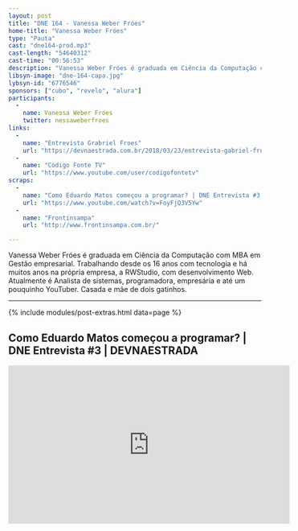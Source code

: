 ```yaml
---
layout: post
title: "DNE 164 - Vanessa Weber Fróes"
home-title: "Vanessa Weber Fróes"
type: "Pauta"
cast: "dne164-prod.mp3"
cast-length: "54640312"
cast-time: "00:56:53"
description: "Vanessa Weber Fróes é graduada em Ciência da Computação com MBA em Gestão empresarial. Trabalhando desde os 16 anos com tecnologia e há muitos anos na própria empresa, a RWStudio, com desenvolvimento Web. Atualmente é Analista de sistemas, programadora, empresária e até um pouquinho YouTuber. Casada e mãe de dois gatinhos."
libsyn-image: "dne-164-capa.jpg"
lybsyn-id: "6776546"
sponsors: ["cubo", "revelo", "alura"]
participants:
  -
    name: Vanessa Weber Fróes
    twitter: nessaweberfroes
links:
  -
    name: "Entrevista Grabriel Froes"
    url: "https://devnaestrada.com.br/2018/03/23/entrevista-gabriel-froes.html"
  -
    name: "Código Fonte TV"
    url: "https://www.youtube.com/user/codigofontetv"
scraps:
  -
    name: "Como Eduardo Matos começou a programar? | DNE Entrevista #3 | DEVNAESTRADA"
    url: "https://www.youtube.com/watch?v=FoyFjQ3V5Yw"
  -
    name: "Frontinsampa"
    url: "http://www.frontinsampa.com.br/"

---
```


Vanessa Weber Fróes é graduada em Ciência da Computação com MBA em Gestão empresarial. Trabalhando desde os 16 anos com tecnologia e há muitos anos na própria empresa, a RWStudio, com desenvolvimento Web. Atualmente é Analista de sistemas, programadora, empresária e até um pouquinho YouTuber. Casada e mãe de dois gatinhos.

---

{% include modules/post-extras.html data=page %}

<section class="post-youtube">
  <h2 class="post-youtube-title">
    Como Eduardo Matos começou a programar? | DNE Entrevista #3 | DEVNAESTRADA
  </h2>
  <div class="v-wrapper">
    <iframe class="v-iframe" width="560" height="315" src="https://www.youtube.com/embed/FoyFjQ3V5Yw" frameborder="0" allowfullscreen></iframe>
  </div>
</section>
